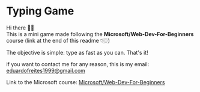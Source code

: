 # Typing Game

Hi there 👋🏼  
This is a mini game made following the **Microsoft/Web-Dev-For-Beginners** course (link at the end of this readme 👇🏼)

The objective is simple: type as fast as you can. That's it!

if you want to contact me for any reason, this is my email: [eduardofreites1999@gmail.com](mailto:eduardofreites1999@gmail.com)

Link to the Microsoft course:
[Microsoft/Web-Dev-For-Beginners](https://github.com/microsoft/web-dev-for-beginners)
